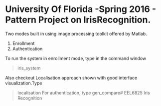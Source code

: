 University Of Florida -Spring 2016 - Pattern Project on IrisRecognition.
===============

Two modes built in using image processing toolkit offered by Matlab.
1. Enrollment
2. Authentication

To run the system in enrollment mode, type in the command window 
> iris_system

Also checkout Localisation approach shown with good interface visualization.Type
>localisation
For authentication, type
> gen_compare# EEL6825 Iris Recognition 
